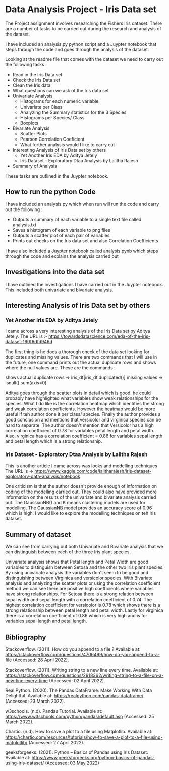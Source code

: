 # Data Analysis Project - Iris Data set

The Project assignment involves researching the Fishers Iris dataset. 
There are a number of tasks to be carried out during the research and analysis of the dataset. 

I have included an analysis.py python script and a Juypter notebook that steps through the code and goes through the analysis of the dataset.

Looking at the readme file that comes with the dataset we need to carry out the following tasks :

* Read in the Iris Data set
* Check the Iris Data set
* Clean the Iris data
* What questions can we ask of the Iris data set
* Univariate Analysis
  * Histograms for each numeric variable
  * Univariate per Class
  * Analyzing the Summary statistics for the 3 Species
  * Histograms per Species/ Class
  * Boxplots
* Bivariate Analysis
  * Scatter Plots
  * Pearson Correlation Coeficient 
  * What further analysis would I like to carry out
* Interesting Analysis of Iris Data set by others
  * Yet Another Iris EDA by Aditya Jetely
  * Iris Dataset - Exploratory Dtaa Analysis by Lalitha Rajesh
* Summary of Analysis

These tasks are outlined in the Juypter notebook.

## How to run the python Code
I hava included an analysis.py which when run will run the code and carry out the following :

* Outputs a summary of each variable to a single text file called analysis.txt
* Saves a histogram of each variable to png files
* Outputs a scatter plot of each pair of variables
* Prints out checks on the Iris data set and also Correlation Coefficients

I have also included a Juypter notebook called analysis.pynb which steps through the code and explains the analysis carried out

## Investigations into the data set 
I have outlined the investigations I have carried out in the Juypter notebook.
This included both univariate and bivariate analysis.

## Interesting Analysis of Iris Data set by others

### Yet Another Iris EDA by Aditya Jetely
I came across a very interesting analysis of the Iris Data set by Aditya Jetely.
The URL is :- https://towardsdatascience.com/eda-of-the-iris-dataset-190f6dfd946d

The first thing is he does a thorough check of the data set looking for duplicates and missing values.
There are two commands that I will use in the future, one command prints out the actual duplicate rows and 
shows where the null values are. These are the commands :

shows actual duplicate rows => iris_df[iris_df.duplicated()]
missing values => isnull().sum(axis=0)

Aditya goes through the scatter plots in detail which is good. he could probably have highlighted what variables 
show weak relationships for the species. What I do like is the correlation heatmap which identifies the strong and
weak correlation coefficients. However the heatmap would be more useful if teh author done it per class/ species.
Finally the author provides a good conclusion and mentions that versicolor and virginica species can be hard to separate.
The author doesn't mention that Versicolor has a high correlation coefficient of 0.78 for variables petal length and petal width.
Also, virginica has a correlation coefficient = 0.86 for variables sepal length and petal length which is a strong relationship.

### Iris Dataset - Exploratory Dtaa Analysis by Lalitha Rajesh
This is another article I came across was looks and modelling techniques
The URL is => https://www.kaggle.com/code/lalitharajesh/iris-dataset-exploratory-data-analysis/notebook

One criticism is that the author doesn't provide enough of information on coding of the modelling carried out.
They could also have provided more information on the results of the univariate and bivariate analysis carried out.
The GaussianNB() and K means clustering models are used for modelling. The GaussianNB model provides an accuracy score of 0.96
which is high. I would like to explore the modelling techniques on teh Iris dataset. 



## Summary of dataset
We can see from carrying out both Univariate and Bivariate analysis that we can distinguish between each of the three Iris plant species. 

Univariate analysis shows that Petal length and Petal Width are good variables to distinguish between Setosa and the other two Iris plant species. By using univariate analysis the variables don't seem to be good and distinguishing between Virginica and versicolor species.
With Bivariate analysis and analyzing the scatter plots or using the correlation coefficient method we can see there are positive high coefficients where variables have strong relationships. For Setosa there is a strong relation between sepal width and sepal length with a correlation coefficient of 0.74. The highest correlation coefficient for versicolor is 0.78 which shows there is a strong relationship between petal length and petal width. Lastly for virginica there is a correlation coefficient of 0.86 which is very high and is for variables sepal length and petal length. 

## Bibliography
Stackoverflow. (2011). How do you append to a file ? Available at: https://stackoverflow.com/questions/4706499/how-do-you-append-to-a-file (Accessed: 28 April 2022). 

Stackoverflow. (2011). Writing string to a new line every time. Available at: https://stackoverflow.com/questions/2918362/writing-string-to-a-file-on-a-new-line-every-time
(Accessed: 02 April 2022).

Real Python. (2020). The Pandas DataFrame: Make Working With Data Delightful. Available at: https://realpython.com/pandas-dataframe/
(Accessed: 23 March 2022).

w3schools. (n.d). Pandas Tutorial. Available at: https://www.w3schools.com/python/pandas/default.asp
(Accessed: 25 March 2022).

Chartio. (n.d). How to save a plot to a file using Matplotlib. Available at: https://chartio.com/resources/tutorials/how-to-save-a-plot-to-a-file-using-matplotlib/
(Accessed: 27 April 2022).

geeksforgeeks. (2021). Python – Basics of Pandas using Iris Dataset. Available at: https://www.geeksforgeeks.org/python-basics-of-pandas-using-iris-dataset/
(Accessed: 03 May 2022)